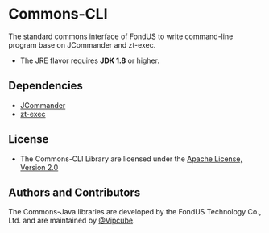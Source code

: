 # Commons-CLI
The standard commons interface of FondUS to write command-line program base on JCommander and zt-exec.

- The JRE flavor requires **JDK 1.8** or higher.

## Dependencies
- [JCommander](https://github.com/cbeust/jcommander)
- [zt-exec](https://github.com/zeroturnaround/zt-exec)

## License
- The Commons-CLI Library are licensed under the [Apache License, Version 2.0](https://www.apache.org/licenses/LICENSE-2.0)

## Authors and Contributors
The Commons-Java libraries are developed by the FondUS Technology Co., Ltd. and are maintained by [@Vipcube](https://github.com/Vipcube).
